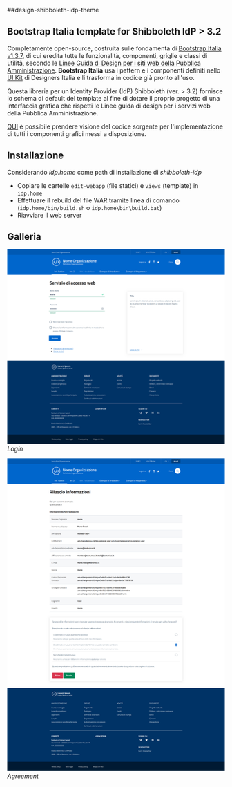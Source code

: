 ##design-shibboleth-idp-theme

Bootstrap Italia template for Shibboleth IdP > 3.2
--------------------------------------------------

Completamente open-source, costruita sulle fondamenta di [Bootstrap Italia v1.3.7](https://italia.github.io/bootstrap-italia/),
di cui eredita tutte le funzionalità, componenti, griglie e classi di utilità,
secondo le [Linee Guida di Design per i siti web della Pubblica Amministrazione](https://docs.italia.it/italia/designers-italia/design-linee-guida-docs/it/stabile/).
**Bootstrap Italia** usa i pattern e i componenti definiti nello [UI Kit](https://designers.italia.it/kit/ui-kit/)
di Designers Italia e li trasforma in codice già pronto all'uso.

Questa libreria per un Identity Provider (IdP) Shibboleth (ver. > 3.2) fornisce lo schema di default
del template al fine di dotare il proprio progetto di una interfaccia grafica che rispetti
le Linee guida di design per i servizi web della Pubblica Amministrazione.

[QUI](https://italia.github.io/bootstrap-italia/docs/come-iniziare/introduzione/)
è possibile prendere visione del codice sorgente per l'implementazione di tutti
i componenti grafici messi a disposizione.

Installazione
-------------

Considerando *idp.home* come path di installazione di *shibboleth-idp*

- Copiare le cartelle ```edit-webapp``` (file statici) e ```views``` (template) in ```idp.home```
- Effettuare il rebuild del file WAR tramite linea di comando (```idp.home/bin/build.sh``` o ```idp.home\bin\build.bat```)
- Riavviare il web server

Galleria
--------

![Login](data/gallery/login.png)
_Login_

![Agreement](data/gallery/agreement.png)
_Agreement_
